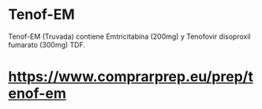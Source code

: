 # Tenof-EM
Tenof-EM (Truvada) contiene Emtricitabina (200mg) y Tenofovir disoproxil fumarato (300mg) TDF. 
# https://www.comprarprep.eu/prep/tenof-em

